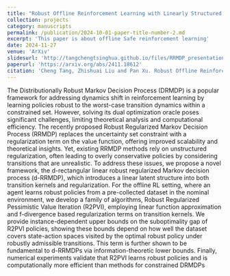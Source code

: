 ```yaml
---
title: "Robust Offline Reinforcement Learning with Linearly Structured f-Divergence Regularization"
collection: projects
category: manuscripts
permalink: /publication/2024-10-01-paper-title-number-2.md
excerpt: 'This paper is about offline Safe reinforcement learning'
date: 2024-11-27
venue: 'ArXiv'
slidesurl: 'http://tangchengtsinghua.github.io/files/RRMDP_presentation.pdf'
paperurl: 'https://arxiv.org/abs/2411.18612'
citation: 'Cheng Tang, Zhishuai Liu and Pan Xu. Robust Offline Reinforcement Learning with Linearly Structured f-Divergence Regularization. arXiv preprint 2411.18612, 2024.'
---
```


The Distributionally Robust Markov Decision Process (DRMDP) is a popular framework for addressing dynamics shift in reinforcement learning by learning policies robust to the worst-case transition dynamics within a constrained set. However, solving its dual optimization oracle poses significant challenges, limiting theoretical analysis and computational efficiency. The recently proposed Robust Regularized Markov Decision Process (RRMDP) replaces the uncertainty set constraint with a regularization term on the value function, offering improved scalability and theoretical insights. Yet, existing RRMDP methods rely on unstructured regularization, often leading to overly conservative policies by considering transitions that are unrealistic. To address these issues, we propose a novel framework, the d-rectangular linear robust regularized Markov decision process (d-RRMDP), which introduces a linear latent structure into both transition kernels and regularization. For the offline RL setting, where an agent learns robust policies from a pre-collected dataset in the nominal environment, we develop a family of algorithms, Robust Regularized Pessimistic Value Iteration (R2PVI), employing linear function approximation and f-divergence based regularization terms on transition kernels. We provide instance-dependent upper bounds on the suboptimality gap of R2PVI policies, showing these bounds depend on how well the dataset covers state-action spaces visited by the optimal robust policy under robustly admissible transitions. This term is further shown to be fundamental to d-RRMDPs via information-theoretic lower bounds. Finally, numerical experiments validate that R2PVI learns robust policies and is computationally more efficient than methods for constrained DRMDPs